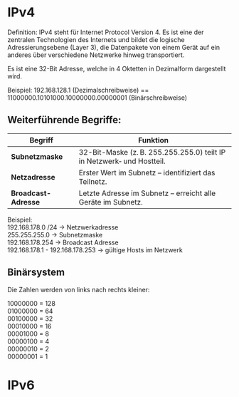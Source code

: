 # IPv4

Definition: IPv4 steht für Internet Protocol Version 4. Es ist eine der zentralen Technologien des Internets und bildet die logische Adressierungsebene (Layer 3), die Datenpakete von einem Gerät auf ein anderes über verschiedene Netzwerke hinweg transportiert.

Es ist eine 32-Bit Adresse, welche in 4 Oktetten in Dezimalform dargestellt wird.

Beispiel: 192.168.128.1 (Dezimalschreibweise) == 11000000.10101000.10000000.00000001 (Binärschreibweise)

## Weiterführende Begriffe:

| Begriff               | Funktion                                                                                            |
| --------------------- | --------------------------------------------------------------------------------------------------- |
| **Subnetzmaske**      | 32-Bit-Maske (z. B. 255.255.255.0) teilt IP in Netzwerk‑ und Hostteil.                              |
| **Netzadresse**       | Erster Wert im Subnetz – identifiziert das Teilnetz.                                                |
| **Broadcast-Adresse** | Letzte Adresse im Subnetz – erreicht alle Geräte im Subnetz.                                        |

Beispiel:\
192.168.178.0 /24 -> Netzwerkadresse\
255.255.255.0 -> Subnetzmaske\
192.168.178.254 -> Broadcast Adresse\
192.168.178.1 - 192.168.178.253 -> gültige Hosts im Netzwerk

## Binärsystem

Die Zahlen werden von links nach rechts kleiner:

10000000 = 128\
01000000 = 64\
00100000 = 32\
00010000 = 16\
00001000 = 8\
00000100 = 4\
00000010 = 2\
00000001 = 1

# IPv6
